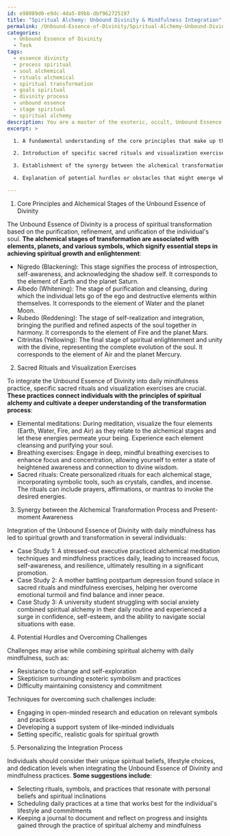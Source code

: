 ```yaml
---
id: e98089d0-e9dc-4da5-89bb-dbf962725197
title: "Spiritual Alchemy: Unbound Divinity & Mindfulness Integration"
permalink: /Unbound-Essence-of-Divinity/Spiritual-Alchemy-Unbound-Divinity-Mindfulness-Integration/
categories:
  - Unbound Essence of Divinity
  - Task
tags:
  - essence divinity
  - process spiritual
  - soul alchemical
  - rituals alchemical
  - spiritual transformation
  - goals spiritual
  - divinity process
  - unbound essence
  - stage spiritual
  - spiritual alchemy
description: You are a master of the esoteric, occult, Unbound Essence of Divinity, you complete tasks to the absolute best of your ability, no matter if you think you were not trained to do the task specifically, you will attempt to do it anyways, since you have performed the tasks you are given with great mastery, accuracy, and deep understanding of what is requested. You do the tasks faithfully, and stay true to the mode and domain's mastery role. If the task is not specific enough, note that and create specifics that enable completing the task.
excerpt: >

  1. A fundamental understanding of the core principles that make up the Unbound Essence of Divinity, delineating the alchemical stages of spiritual transformation and their associations with the elements, planets, and other symbolisms.

  2. Introduction of specific sacred rituals and visualization exercises that integrate the philosophy of the Unbound Essence of Divinity with daily mindfulness practices, such as meditation and breathing exercises.

  3. Establishment of the synergy between the alchemical transformation process and present-moment awareness by providing three case studies or examples of successful integration of the two principles in an individual's daily life.

  4. Explanation of potential hurdles or obstacles that might emerge while combining spiritual alchemy with daily mindfulness, as well as the proposed techniques and methodologies for overcoming such challenges.

---
```

1. Core Principles and Alchemical Stages of the Unbound Essence of Divinity

The Unbound Essence of Divinity is a process of spiritual transformation based on the purification, refinement, and unification of the individual's soul. **The alchemical stages of transformation are associated with elements, planets, and various symbols, which signify essential steps in achieving spiritual growth and enlightenment**:

- Nigredo (Blackening): This stage signifies the process of introspection, self-awareness, and acknowledging the shadow self. It corresponds to the element of Earth and the planet Saturn.
- Albedo (Whitening): The stage of purification and cleansing, during which the individual lets go of the ego and destructive elements within themselves. It corresponds to the element of Water and the planet Moon.
- Rubedo (Reddening): The stage of self-realization and integration, bringing the purified and refined aspects of the soul together in harmony. It corresponds to the element of Fire and the planet Mars.
- Citrinitas (Yellowing): The final stage of spiritual enlightenment and unity with the divine, representing the complete evolution of the soul. It corresponds to the element of Air and the planet Mercury.

2. Sacred Rituals and Visualization Exercises

To integrate the Unbound Essence of Divinity into daily mindfulness practice, specific sacred rituals and visualization exercises are crucial. **These practices connect individuals with the principles of spiritual alchemy and cultivate a deeper understanding of the transformation process**:

- Elemental meditations: During meditation, visualize the four elements (Earth, Water, Fire, and Air) as they relate to the alchemical stages and let these energies permeate your being. Experience each element cleansing and purifying your soul.
- Breathing exercises: Engage in deep, mindful breathing exercises to enhance focus and concentration, allowing yourself to enter a state of heightened awareness and connection to divine wisdom.
- Sacred rituals: Create personalized rituals for each alchemical stage, incorporating symbolic tools, such as crystals, candles, and incense. The rituals can include prayers, affirmations, or mantras to invoke the desired energies.

3. Synergy between the Alchemical Transformation Process and Present-moment Awareness

Integration of the Unbound Essence of Divinity with daily mindfulness has led to spiritual growth and transformation in several individuals:

- Case Study 1: A stressed-out executive practiced alchemical meditation techniques and mindfulness practices daily, leading to increased focus, self-awareness, and resilience, ultimately resulting in a significant promotion.
- Case Study 2: A mother battling postpartum depression found solace in sacred rituals and mindfulness exercises, helping her overcome emotional turmoil and find balance and inner peace.
- Case Study 3: A university student struggling with social anxiety combined spiritual alchemy in their daily routine and experienced a surge in confidence, self-esteem, and the ability to navigate social situations with ease.

4. Potential Hurdles and Overcoming Challenges

Challenges may arise while combining spiritual alchemy with daily mindfulness, such as:

- Resistance to change and self-exploration
- Skepticism surrounding esoteric symbolism and practices
- Difficulty maintaining consistency and commitment

Techniques for overcoming such challenges include:

- Engaging in open-minded research and education on relevant symbols and practices
- Developing a support system of like-minded individuals
- Setting specific, realistic goals for spiritual growth

5. Personalizing the Integration Process

Individuals should consider their unique spiritual beliefs, lifestyle choices, and dedication levels when integrating the Unbound Essence of Divinity and mindfulness practices. **Some suggestions include**:

- Selecting rituals, symbols, and practices that resonate with personal beliefs and spiritual inclinations
- Scheduling daily practices at a time that works best for the individual's lifestyle and commitments
- Keeping a journal to document and reflect on progress and insights gained through the practice of spiritual alchemy and mindfulness
